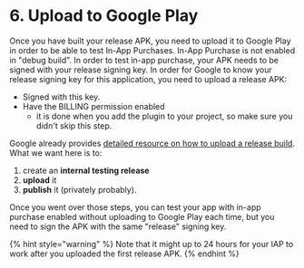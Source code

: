 # 6. Upload to Google Play

Once you have built your release APK, you need to upload it to Google Play in order to be able to test In-App Purchases. In-App Purchase is not enabled in "debug build". In order to test in-app purchase, your APK needs to be signed with your release signing key. In order for Google to know your release signing key for this application, you need to upload a release APK:

* Signed with this key.
* Have the BILLING permission enabled
  * it is done when you add the plugin to your project, so make sure you didn't skip this step.

Google already provides [detailed resource on how to upload a release build](https://support.google.com/googleplay/android-developer/answer/7159011). What we want here is to:

1. create an **internal testing release**
2. **upload** it
3. **publish** it \(privately probably\).

Once you went over those steps, you can test your app with in-app purchase enabled without uploading to Google Play each time, but you need to sign the APK with the same "release" signing key.

{% hint style="warning" %}
Note that it might up to 24 hours for your IAP to work after you uploaded the first release APK.
{% endhint %}


